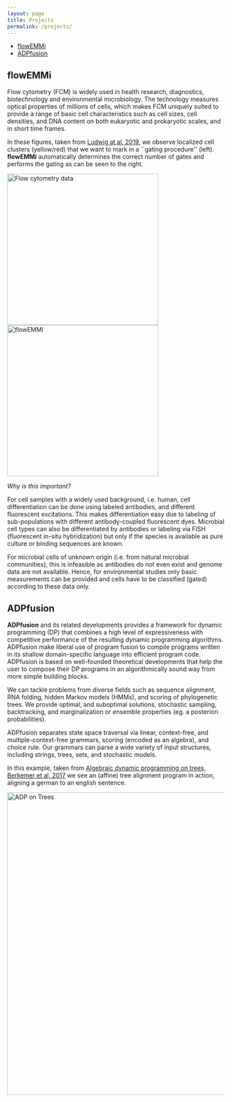 ```yaml
---
layout: page
title: Projects
permalink: /projects/
---
```


- [flowEMMi](#flowemmi)
- [ADPfusion](#adpfusion)

## flowEMMi

Flow cytometry (FCM) is widely used in health research, diagnostics, biotechnology and environmental
microbiology. The technology measures optical properties of millions of cells, which makes FCM
uniquely suited to provide a range of basic cell characteristics such as cell sizes, cell densities,
and DNA content on both eukaryotic and prokaryotic scales, and in short time frames.

In these figures, taken from [Ludwig at al,
2019](https://link.springer.com/article/10.1186/s12859-019-3152-3), we observe localized cell
clusters (yellow/red) that we want to mark in a ``gating procedure'' (left). **flowEMMi**
automatically determines the correct number of gates and performs the gating as can be seen to the
right.

<img src="flowemmi/flowcyto-input.svg" width="350" title="Flow cytometry data"/>
<img src="flowemmi/flowemmi.png" width="350" title="flowEMMi"/>

*Why is this important?*

For cell samples with a widely used background, i.e. human, cell differentiation can be done using
labeled antibodies, and different fluorescent excitations. This makes differentiation easy due to
labeling of sub-populations with different antibody-coupled fluorescent dyes. Microbial cell types
can also be differentiated by antibodies or labeling via FISH (fluorescent in-situ hybridization)
but only if the species is available as pure culture or binding sequences are known.

For microbial cells of unknown origin (i.e. from natural microbial communities), this is infeasible
as antibodies do not even exist and genome data are not available. Hence, for environmental studies
only basic measurements can be provided and cells have to be classified (gated) according to these
data only.



## ADPfusion

**ADPfusion** and its related developments provides a framework for dynamic programming (DP) that
combines a high level of expressiveness with competitive performance of the resulting dynamic
programming algorithms. ADPfusion make liberal use of program fusion to compile programs written in
its shallow domain-specific language into efficient program code.
ADPfusion is based on well-founded theoretical developments that help the user to compose their DP
programs in an algorithmically sound way from more simple building blocks.

We can tackle problems from diverse fields such as sequence alignment, RNA folding, hidden Markov
models (HMMs), and scoring of phylogenetic trees. We provide optimal, and suboptimal solutions,
stochastic sampling, backtracking, and marginalization or ensemble properties (eg. a posteriori
probabilities).

ADPfusion separates state space traversal via linear, context-free, and multiple-context-free
grammars,  scoring (encoded as an algebra), and choice rule. Our grammars can parse a wide variety
of input structures, including strings, trees, sets, and stochastic models.

In this example, taken from [Algebraic dynamic programming on trees, Berkemer et al,
2017](https://www.mdpi.com/1999-4893/10/4/135) we see an (affine) tree alignment program in action,
aligning a german to an english sentence.

<img src="adpfusion/adp-trees.png" width="700" title="ADP on Trees"/>

